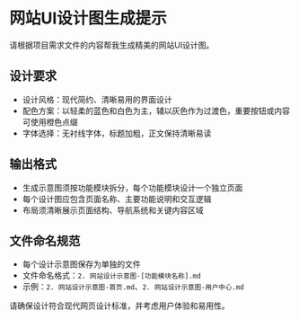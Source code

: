 # 网站UI设计图生成提示

请根据项目需求文件的内容帮我生成精美的网站UI设计图。

## 设计要求
- 设计风格：现代简约、清晰易用的界面设计
- 配色方案：以轻柔的蓝色和白色为主，辅以灰色作为过渡色，重要按钮或内容可使用橙色点缀
- 字体选择：无衬线字体，标题加粗，正文保持清晰易读

## 输出格式
- 生成示意图须按功能模块拆分，每个功能模块设计一个独立页面
- 每个设计图应包含页面名称、主要功能说明和交互逻辑
- 布局须清晰展示页面结构、导航系统和关键内容区域

## 文件命名规范
- 每个设计示意图保存为单独的文件
- 文件命名格式：`2. 网站设计示意图-[功能模块名称].md`
- 示例：`2. 网站设计示意图-首页.md`、`2. 网站设计示意图-用户中心.md`

请确保设计符合现代网页设计标准，并考虑用户体验和易用性。